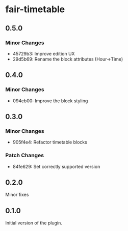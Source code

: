 # fair-timetable

## 0.5.0

### Minor Changes

- 45729b3: Improve edition UX
- 29d5b69: Rename the block attributes (Hour->Time)

## 0.4.0

### Minor Changes

- 094cb00: Improve the block styling

## 0.3.0

### Minor Changes

- 905f4e4: Refactor timetable blocks

### Patch Changes

- 84fe629: Set correctly supported version

## 0.2.0

Minor fixes

## 0.1.0

Initial version of the plugin.
